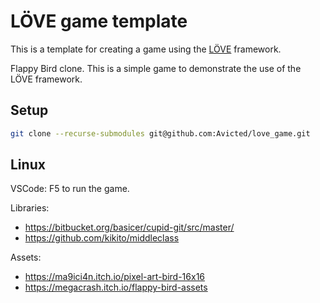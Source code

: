 # LÖVE game template

This is a template for creating a game using the [LÖVE](https://love2d.org/) framework.

Flappy Bird clone.  This is a simple game to demonstrate the use of the LÖVE framework.

## Setup
```bash
git clone --recurse-submodules git@github.com:Avicted/love_game.git
```

## Linux
VSCode: F5 to run the game.

Libraries:
- https://bitbucket.org/basicer/cupid-git/src/master/
- https://github.com/kikito/middleclass


Assets:
- https://ma9ici4n.itch.io/pixel-art-bird-16x16
- https://megacrash.itch.io/flappy-bird-assets
